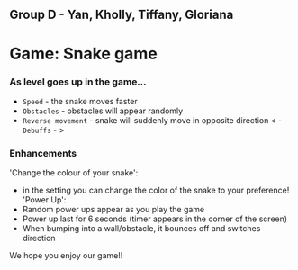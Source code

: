 ## Group D - Yan, Kholly, Tiffany, Gloriana

# Game: Snake game

### As level goes up in the game...
- `Speed` - the snake moves faster 
- `Obstacles` - obstacles will appear randomly
- `Reverse movement` - snake will suddenly move in opposite direction
< - `Debuffs` - > 


### Enhancements 
'Change the colour of your snake': 
- in the setting you can change the color of the snake to your preference!
'Power Up': 
- Random power ups appear as you play the game 
- Power up last for 6 seconds (timer appears in the corner of the screen)
- When bumping into a wall/obstacle, it bounces off and switches direction

We hope you enjoy our game!!

